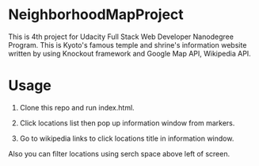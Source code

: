 # NeighborhoodMapProject

This is 4th project for Udacity Full Stack Web Developer Nanodegree Program.
This is Kyoto's famous temple and shrine's information website written by using Knockout framework and Google Map API, Wikipedia API. 

# Usage
1. Clone this repo and run index.html.

2. Click locations list then pop up information window from markers.

3. Go to wikipedia links to click locations title in information window.

Also you can filter locations using serch space above left of screen.

